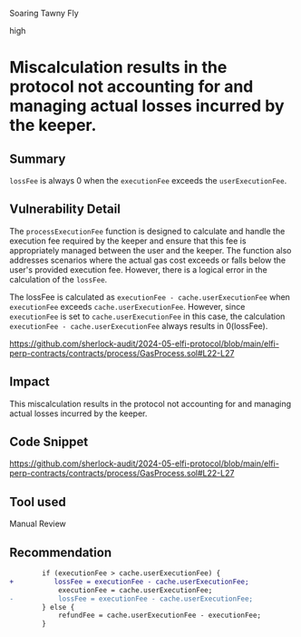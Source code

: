 Soaring Tawny Fly

high

# Miscalculation results in the protocol not accounting for and managing actual losses incurred by the keeper.

## Summary
`lossFee` is always 0 when the `executionFee` exceeds the `userExecutionFee`.

## Vulnerability Detail
The `processExecutionFee` function is designed to calculate and handle the execution fee required by the keeper and ensure that this fee is appropriately managed between the user and the keeper. The function also addresses scenarios where the actual gas cost exceeds or falls below the user's provided execution fee. However, there is a logical error in the calculation of the `lossFee`.

The lossFee is calculated as `executionFee - cache.userExecutionFee` when `executionFee` exceeds `cache.userExecutionFee`. However, since `executionFee` is set to `cache.userExecutionFee` in this case, the calculation `executionFee - cache.userExecutionFee` always results in 0(lossFee).

https://github.com/sherlock-audit/2024-05-elfi-protocol/blob/main/elfi-perp-contracts/contracts/process/GasProcess.sol#L22-L27
## Impact
This miscalculation results in the protocol not accounting for and managing actual losses incurred by the keeper.
## Code Snippet
https://github.com/sherlock-audit/2024-05-elfi-protocol/blob/main/elfi-perp-contracts/contracts/process/GasProcess.sol#L22-L27
## Tool used

Manual Review

## Recommendation

```diff
        if (executionFee > cache.userExecutionFee) {
+          lossFee = executionFee - cache.userExecutionFee;
            executionFee = cache.userExecutionFee;
-           lossFee = executionFee - cache.userExecutionFee;
        } else {
            refundFee = cache.userExecutionFee - executionFee;
        }
```